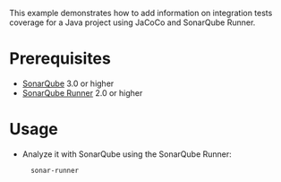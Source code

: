 This example demonstrates how to add information on integration tests coverage for a Java project using JaCoCo and SonarQube Runner.

Prerequisites
=============
* [SonarQube](http://www.sonarsource.org/downloads/) 3.0 or higher
* [SonarQube Runner](http://docs.codehaus.org/x/N4KxDQ) 2.0 or higher

Usage
=====
* Analyze it with SonarQube using the SonarQube Runner:

        sonar-runner